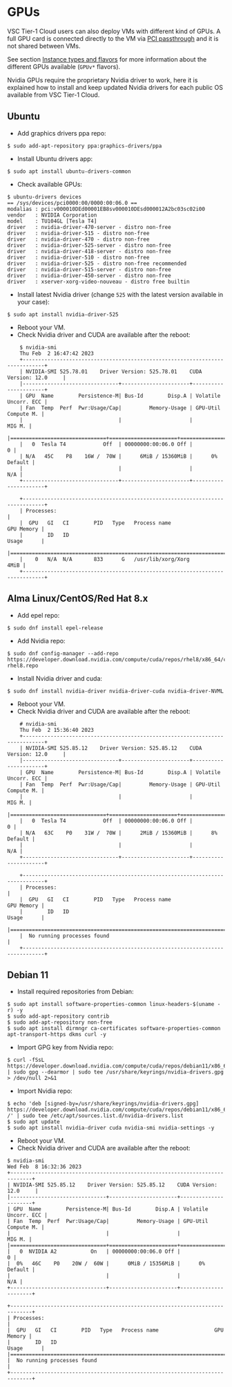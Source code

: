 # GPUs

VSC Tier-1 Cloud users can also deploy VMs with different kind of GPUs.
A full GPU card is connected directly to the VM via [PCI passthrough](https://libvirt.org/docs/libvirt-appdev-guide-python/en-US/html/libvirt_application_development_guide_using_python-Guest_Domains-Device_Config-PCI_Pass.html) and it is not shared between VMs.

See section [Instance types and flavors](./ch_Flavors.md#instance-types) for more information about the different GPUs available (`GPUv*` flavors).

Nvidia GPUs require the proprietary Nvidia driver to work, here it is explained how to install and keep updated Nvidia drivers for each public OS available from VSC Tier-1 Cloud.

## Ubuntu
* Add graphics drivers ppa repo:
```
$ sudo add-apt-repository ppa:graphics-drivers/ppa
```

* Install Ubuntu drivers app:
```
$ sudo apt install ubuntu-drivers-common
```
     
* Check available GPUs:

```
$ ubuntu-drivers devices
== /sys/devices/pci0000:00/0000:00:06.0 ==
modalias : pci:v000010DEd00001EB8sv000010DEsd000012A2bc03sc02i00
vendor   : NVIDIA Corporation
model    : TU104GL [Tesla T4]
driver   : nvidia-driver-470-server - distro non-free
driver   : nvidia-driver-515 - distro non-free
driver   : nvidia-driver-470 - distro non-free
driver   : nvidia-driver-525-server - distro non-free
driver   : nvidia-driver-418-server - distro non-free
driver   : nvidia-driver-510 - distro non-free
driver   : nvidia-driver-525 - distro non-free recommended
driver   : nvidia-driver-515-server - distro non-free
driver   : nvidia-driver-450-server - distro non-free
driver   : xserver-xorg-video-nouveau - distro free builtin
```

* Install latest Nvidia driver (change `525` with the latest version available in your case):
```
$ sudo apt install nvidia-driver-525
```

* Reboot your VM.
* Check Nvidia driver and CUDA are available after the reboot:
```
    $ nvidia-smi 
    Thu Feb  2 16:47:42 2023       
    +-----------------------------------------------------------------------------+
    | NVIDIA-SMI 525.78.01    Driver Version: 525.78.01    CUDA Version: 12.0     |
    |-------------------------------+----------------------+----------------------+
    | GPU  Name        Persistence-M| Bus-Id        Disp.A | Volatile Uncorr. ECC |
    | Fan  Temp  Perf  Pwr:Usage/Cap|         Memory-Usage | GPU-Util  Compute M. |
    |                               |                      |               MIG M. |
    |===============================+======================+======================|
    |   0  Tesla T4            Off  | 00000000:00:06.0 Off |                    0 |
    | N/A   45C    P8    16W /  70W |      6MiB / 15360MiB |      0%      Default |
    |                               |                      |                  N/A |
    +-------------------------------+----------------------+----------------------+
                                                                                   
    +-----------------------------------------------------------------------------+
    | Processes:                                                                  |
    |  GPU   GI   CI        PID   Type   Process name                  GPU Memory |
    |        ID   ID                                                   Usage      |
    |=============================================================================|
    |    0   N/A  N/A       833      G   /usr/lib/xorg/Xorg                  4MiB |
    +-----------------------------------------------------------------------------+
```


## Alma Linux/CentOS/Red Hat 8.x


* Add epel repo:
```
$ sudo dnf install epel-release
```

* Add Nvidia repo:
```
$ sudo dnf config-manager --add-repo https://developer.download.nvidia.com/compute/cuda/repos/rhel8/x86_64/cuda-rhel8.repo
```

* Install Nvidia driver and cuda:
```
$ sudo dnf install nvidia-driver nvidia-driver-cuda nvidia-driver-NVML
```

* Reboot your VM.
* Check Nvidia driver and CUDA are available after the reboot:
```
    # nvidia-smi 
    Thu Feb  2 15:36:40 2023       
    +-----------------------------------------------------------------------------+
    | NVIDIA-SMI 525.85.12    Driver Version: 525.85.12    CUDA Version: 12.0     |
    |-------------------------------+----------------------+----------------------+
    | GPU  Name        Persistence-M| Bus-Id        Disp.A | Volatile Uncorr. ECC |
    | Fan  Temp  Perf  Pwr:Usage/Cap|         Memory-Usage | GPU-Util  Compute M. |
    |                               |                      |               MIG M. |
    |===============================+======================+======================|
    |   0  Tesla T4            Off  | 00000000:00:06.0 Off |                    0 |
    | N/A   63C    P0    31W /  70W |      2MiB / 15360MiB |      8%      Default |
    |                               |                      |                  N/A |
    +-------------------------------+----------------------+----------------------+
                                                                                   
    +-----------------------------------------------------------------------------+
    | Processes:                                                                  |
    |  GPU   GI   CI        PID   Type   Process name                  GPU Memory |
    |        ID   ID                                                   Usage      |
    |=============================================================================|
    |  No running processes found                                                 |
    +-----------------------------------------------------------------------------+
```


## Debian 11

* Install required repositories from Debian:
```
$ sudo apt install software-properties-common linux-headers-$(uname -r) -y
$ sudo add-apt-repository contrib
$ sudo add-apt-repository non-free
$ sudo apt install dirmngr ca-certificates software-properties-common apt-transport-https dkms curl -y
```

* Import GPG key from Nvidia repo:
```
$ curl -fSsL https://developer.download.nvidia.com/compute/cuda/repos/debian11/x86_64/3bf863cc.pub | sudo gpg --dearmor | sudo tee /usr/share/keyrings/nvidia-drivers.gpg > /dev/null 2>&1
```
 
* Import Nvidia repo:
```
$ echo 'deb [signed-by=/usr/share/keyrings/nvidia-drivers.gpg] https://developer.download.nvidia.com/compute/cuda/repos/debian11/x86_64/ /' | sudo tee /etc/apt/sources.list.d/nvidia-drivers.list
$ sudo apt update
$ sudo apt install nvidia-driver cuda nvidia-smi nvidia-settings -y
```

* Reboot your VM.
* Check Nvidia driver and CUDA are available after the reboot:
```
$ nvidia-smi
Wed Feb  8 16:32:36 2023       
+-----------------------------------------------------------------------------+
| NVIDIA-SMI 525.85.12    Driver Version: 525.85.12    CUDA Version: 12.0     |
|-------------------------------+----------------------+----------------------+
| GPU  Name        Persistence-M| Bus-Id        Disp.A | Volatile Uncorr. ECC |
| Fan  Temp  Perf  Pwr:Usage/Cap|         Memory-Usage | GPU-Util  Compute M. |
|                               |                      |               MIG M. |
|===============================+======================+======================|
|   0  NVIDIA A2           On   | 00000000:00:06.0 Off |                    0 |
|  0%   46C    P0    20W /  60W |      0MiB / 15356MiB |      0%      Default |
|                               |                      |                  N/A |
+-------------------------------+----------------------+----------------------+
                                                                               
+-----------------------------------------------------------------------------+
| Processes:                                                                  |
|  GPU   GI   CI        PID   Type   Process name                  GPU Memory |
|        ID   ID                                                   Usage      |
|=============================================================================|
|  No running processes found                                                 |
+-----------------------------------------------------------------------------+
```

